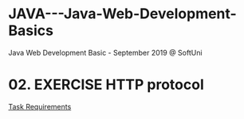 # JAVA---Java-Web-Development-Basics
Java Web Development Basic - September 2019 @ SoftUni

# 02. EXERCISE HTTP protocol

[Task Requirements](#exercise2)


